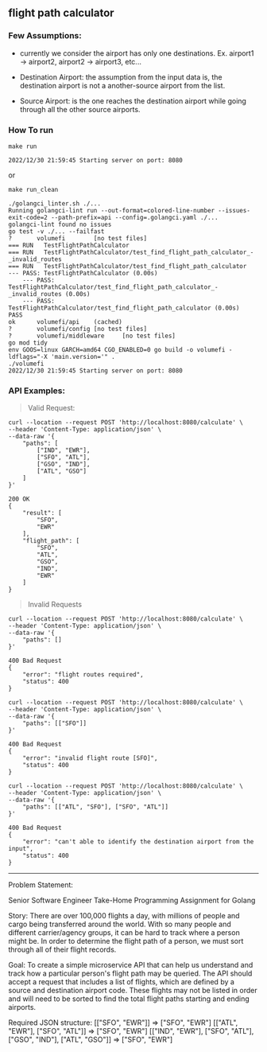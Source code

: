 ## flight path calculator

### Few Assumptions:

- currently we consider the airport has only one destinations. Ex. airport1 -> airport2, airport2 -> airport3, etc...

- Destination Airport: the assumption from the input data is, the destination airport is not a another-source airport from the list.

- Source Airport: is the one reaches the destination airport while going through all the other source airports.

### How To run

```
make run

2022/12/30 21:59:45 Starting server on port: 8080
```

or

```
make run_clean

./golangci_linter.sh ./...
Running golangci-lint run --out-format=colored-line-number --issues-exit-code=2 --path-prefix=api --config=.golangci.yaml ./...
golangci-lint found no issues
go test -v ./... --failfast
?       volumefi        [no test files]
=== RUN   TestFlightPathCalculator
=== RUN   TestFlightPathCalculator/test_find_flight_path_calculator_-_invalid_routes
=== RUN   TestFlightPathCalculator/test_find_flight_path_calculator
--- PASS: TestFlightPathCalculator (0.00s)
    --- PASS: TestFlightPathCalculator/test_find_flight_path_calculator_-_invalid_routes (0.00s)
    --- PASS: TestFlightPathCalculator/test_find_flight_path_calculator (0.00s)
PASS
ok      volumefi/api    (cached)
?       volumefi/config [no test files]
?       volumefi/middleware     [no test files]
go mod tidy
env GOOS=linux GARCH=amd64 CGO_ENABLED=0 go build -o volumefi -ldflags="-X 'main.version='" .
./volumefi
2022/12/30 21:59:45 Starting server on port: 8080
```

### API Examples:

> Valid Request:

```
curl --location --request POST 'http://localhost:8080/calculate' \
--header 'Content-Type: application/json' \
--data-raw '{
    "paths": [
        ["IND", "EWR"],
        ["SFO", "ATL"],
        ["GSO", "IND"],
        ["ATL", "GSO"]
    ]
}'

200 OK
{
    "result": [
        "SFO",
        "EWR"
    ],
    "flight_path": [
        "SFO",
        "ATL",
        "GSO",
        "IND",
        "EWR"
    ]
}

```

> Invalid Requests

```
curl --location --request POST 'http://localhost:8080/calculate' \
--header 'Content-Type: application/json' \
--data-raw '{
    "paths": []
}'

400 Bad Request
{
    "error": "flight routes required",
    "status": 400
}
```

```
curl --location --request POST 'http://localhost:8080/calculate' \
--header 'Content-Type: application/json' \
--data-raw '{
    "paths": [["SFO"]]
}'

400 Bad Request
{
    "error": "invalid flight route [SFO]",
    "status": 400
}
```

```
curl --location --request POST 'http://localhost:8080/calculate' \
--header 'Content-Type: application/json' \
--data-raw '{
    "paths": [["ATL", "SFO"], ["SFO", "ATL"]]
}'

400 Bad Request
{
    "error": "can't able to identify the destination airport from the input",
    "status": 400
}
```

---

Problem Statement:

Senior Software Engineer Take-Home Programming Assignment for Golang

Story: There are over 100,000 flights a day, with millions of people and cargo being transferred around the world. With so many people and different carrier/agency groups, it can be hard to track where a person might be. In order to determine the flight path of a person, we must sort through all of their flight records.

Goal: To create a simple microservice API that can help us understand and track how a particular person's flight path may be queried. The API should accept a request that includes a list of flights, which are defined by a source and destination airport code. These flights may not be listed in order and will need to be sorted to find the total flight paths starting and ending airports.

Required JSON structure:
[["SFO", "EWR"]] => ["SFO", "EWR"]
[["ATL", "EWR"], ["SFO", "ATL"]] => ["SFO", "EWR"]
[["IND", "EWR"], ["SFO", "ATL"], ["GSO", "IND"], ["ATL", "GSO"]] => ["SFO", "EWR"]

